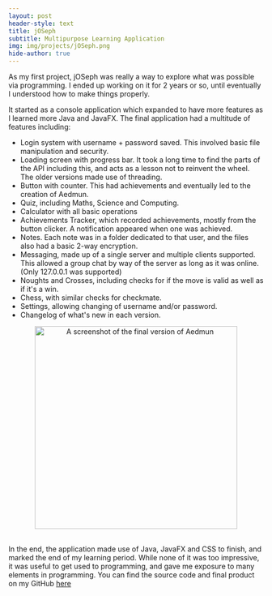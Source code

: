 ```yaml
---
layout: post
header-style: text
title: jOSeph
subtitle: Multipurpose Learning Application
img: img/projects/jOSeph.png
hide-author: true
---
```


As my first project, jOSeph was really a way to explore what was possible via programming. I ended up working on it for 2 years or so, until eventually I understood how to make things properly.

It started as a console application which expanded to have more features as I learned more Java and JavaFX. The final application had a multitude of features including:
 - Login system with username + password saved. This involved basic file manipulation and security.
 - Loading screen with progress bar. It took a long time to find the parts of the API including this, and acts as a lesson not to reinvent the wheel. The older versions made use of threading.
 - Button with counter. This had achievements and eventually led to the creation of Aedmun.
 - Quiz, including Maths, Science and Computing.
 - Calculator with all basic operations
 - Achievements Tracker, which recorded achievements, mostly from the button clicker. A notification appeared when one was achieved.
 - Notes. Each note was in a folder dedicated to that user, and the files also had a basic 2-way encryption.
 - Messaging, made up of a single server and multiple clients supported. This allowed a group chat by way of the server as long as it was online. (Only 127.0.0.1 was supported)
 - Noughts and Crosses, including checks for if the move is valid as well as if it's a win.
 - Chess, with similar checks for checkmate.
 - Settings, allowing changing of username and/or password.
 - Changelog of what's new in each version.

<center>
   <img src="https://black-photon.github.io/images/jOSeph.png" title="A screenshot of the final version of Aedmun" width="400"/>
</center><br/>

In the end, the application made use of Java, JavaFX and CSS to finish, and marked the end of my learning period. While none of it was too impressive, it was useful to get used to programming, and gave me exposure to many elements in programming. You can find the source code and final product on my GitHub [here](https://github.com/Black-Photon/jOSeph)